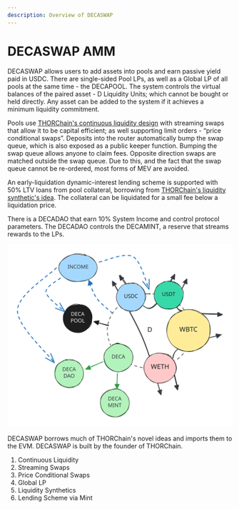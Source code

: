 ```yaml
---
description: Overview of DECASWAP
---
```


# DECASWAP AMM

DECASWAP allows users to add assets into pools and earn passive yield paid in USDC. There are single-sided Pool LPs, as well as a Global LP of all pools at the same time - the DECAPOOL. The system controls the virtual balances of the paired asset - D Liquidity Units; which cannot be bought or held directly. Any asset can be added to the system if it achieves a minimum liquidity commitment.&#x20;

Pools use [THORChain's continuous liquidity design](https://docs.thorchain.org/thorchain-finance/continuous-liquidity-pools) with streaming swaps that allow it to be capital efficient; as well supporting limit orders - “price conditional swaps”. Deposits into the router automatically bump the swap queue, which is also exposed as a public keeper function. Bumping the swap queue allows anyone to claim fees. Opposite direction swaps are matched outside the swap queue. Due to this, and the fact that the swap queue cannot be re-ordered, most forms of MEV are avoided.&#x20;

An early-liquidation dynamic-interest lending scheme is supported with 50% LTV loans from pool collateral, borrowing from [THORChain's liquidity synthetic's idea](https://docs.thorchain.org/thorchain-finance/synthetic-asset-model). The collateral can be liquidated for a small fee below a liquidation price.&#x20;

There is a DECADAO that earn 10% System Income and control protocol parameters. The DECADAO controls the DECAMINT, a reserve that streams rewards to the LPs.&#x20;





<img src=".gitbook/assets/file.excalidraw.svg" alt="" class="gitbook-drawing">

DECASWAP borrows much of THORChain's novel ideas and imports them to the EVM. DECASWAP is built by the founder of THORChain.&#x20;

1. Continuous Liquidity
2. Streaming Swaps
3. Price Conditional Swaps
4. Global LP
5. Liquidity Synthetics
6. Lending Scheme via Mint

